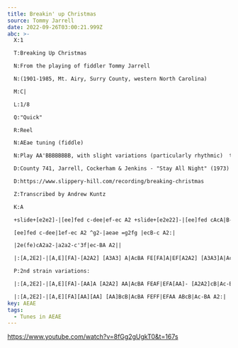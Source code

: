```yaml
---
title: Breakin' up Christmas
source: Tommy Jarrell
date: 2022-09-26T03:00:21.999Z
abc: >-
  X:1

  T:Breaking Up Christmas

  N:From the playing of fiddler Tommy Jarrell

  N:(1901-1985, Mt. Airy, Surry County, western North Carolina)

  M:C|

  L:1/8

  Q:"Quick"

  R:Reel

  N:AEae tuning (fiddle)

  N:Play AA'BBBBBBBB, with slight variations (particularly rhythmic)  to the 'B' part each time. 

  D:County 741, Jarrell, Cockerham & Jenkins - "Stay All Night" (1973)

  D:https://www.slippery-hill.com/recording/breaking-christmas

  Z:Transcribed by Andrew Kuntz

  K:A

  +slide+[e2e2]-|[ee]fed c-dee|ef-ec A2 +slide+[e2e22]-|[ee]fed cAcA|B-AB-c A2+slide+[e2e2]-|

  [ee]fed c-dee|1ef-ec A2 ^g2-|aeae =g2fg |ecB-c A2:|

  |2e(fe)cA2a2-|a2a2-c'3f|ec-BA A2||

  |:[A,2E2]-|[A,E][FA]-[A2A2] [A3A3] A|AcBA FE[FA]A|EF[A2A2] [A3A3]A|AcBA A2:||

  P:2nd strain variations:

  |:[A,2E2]-|[A,E][FA]-[AA]A [A2A2] AA|AcBA FEAF|EFA[AA]- [A2A2]cB|Ac-BA A2:|

  |:[A,2E2]-|[A,E][FA][AA][AA] [AA]BcB|AcBA FEFF|EFAA ABcB|Ac-BA A2:|
key: AEAE
tags:
  - Tunes in AEAE
---
```

https://www.youtube.com/watch?v=8fGg2gUgkT0&t=167s